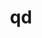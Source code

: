 ---
title: "qd"
layout: cache
categories: [package, develop]
meta: {"compilers": ["gcc@11.4.0"], "num_specs": 13, "num_specs_by_stack": {"hep": 13, "root": 13}, "oss": ["ubuntu22.04"], "platforms": ["linux"], "stacks": ["hep", "root"], "targets": ["x86_64_v3"], "versions": ["2.3.24"]}
spec_details: [{"compiler": "gcc@11.4.0", "hash": "4p6ijkbt2ufehygl25iri3tdgrv7et76", "os": "ubuntu22.04", "platform": "linux", "size": "-", "stacks": ["hep", "root"], "target": "x86_64_v3", "variants": ["build_system=autotools"], "versions": ["2.3.24"]}, {"compiler": "gcc@11.4.0", "hash": "557mzs7bh3mjuycdlke7lvodrs6nohpl", "os": "ubuntu22.04", "platform": "linux", "size": "-", "stacks": ["hep", "root"], "target": "x86_64_v3", "variants": ["build_system=autotools"], "versions": ["2.3.24"]}, {"compiler": "gcc@11.4.0", "hash": "6ezxn33ahu5iin3ulktzzidapdxcid6t", "os": "ubuntu22.04", "platform": "linux", "size": "-", "stacks": ["hep", "root"], "target": "x86_64_v3", "variants": ["build_system=autotools"], "versions": ["2.3.24"]}, {"compiler": "gcc@11.4.0", "hash": "7qmxwwlqsvip6lu7sv7p3yn4oz5rq4ph", "os": "ubuntu22.04", "platform": "linux", "size": "-", "stacks": ["hep", "root"], "target": "x86_64_v3", "variants": ["build_system=autotools"], "versions": ["2.3.24"]}, {"compiler": "gcc@11.4.0", "hash": "eh6m4fr57igm4k7rhxdergdn5epntvap", "os": "ubuntu22.04", "platform": "linux", "size": "-", "stacks": ["hep", "root"], "target": "x86_64_v3", "variants": ["build_system=autotools"], "versions": ["2.3.24"]}, {"compiler": "gcc@11.4.0", "hash": "gkqbi7xkk6g226z2cuqlhow2piqig7vn", "os": "ubuntu22.04", "platform": "linux", "size": "-", "stacks": ["hep", "root"], "target": "x86_64_v3", "variants": ["build_system=autotools"], "versions": ["2.3.24"]}, {"compiler": "gcc@11.4.0", "hash": "iyqslslfpogobf475u5evzkaz3b27o23", "os": "ubuntu22.04", "platform": "linux", "size": "-", "stacks": ["hep", "root"], "target": "x86_64_v3", "variants": ["build_system=autotools"], "versions": ["2.3.24"]}, {"compiler": "gcc@11.4.0", "hash": "lwxazyw2dt56oajtyc5xlddavogmciuj", "os": "ubuntu22.04", "platform": "linux", "size": "-", "stacks": ["hep", "root"], "target": "x86_64_v3", "variants": ["build_system=autotools"], "versions": ["2.3.24"]}, {"compiler": "gcc@11.4.0", "hash": "nbqwa2otmcd7hxuad5utudtf5ocjsynh", "os": "ubuntu22.04", "platform": "linux", "size": "-", "stacks": ["hep", "root"], "target": "x86_64_v3", "variants": ["build_system=autotools"], "versions": ["2.3.24"]}, {"compiler": "gcc@11.4.0", "hash": "qmrjrltw7mqpikdzpn4jh4hk47max7t4", "os": "ubuntu22.04", "platform": "linux", "size": "-", "stacks": ["hep", "root"], "target": "x86_64_v3", "variants": ["build_system=autotools"], "versions": ["2.3.24"]}, {"compiler": "gcc@11.4.0", "hash": "t4eyeznmbsgsetjwcq4v24hk2z4kiaoo", "os": "ubuntu22.04", "platform": "linux", "size": "-", "stacks": ["hep", "root"], "target": "x86_64_v3", "variants": ["build_system=autotools"], "versions": ["2.3.24"]}, {"compiler": "gcc@11.4.0", "hash": "vars764qllpzxnhdftnusfdndy7es2rc", "os": "ubuntu22.04", "platform": "linux", "size": "-", "stacks": ["hep", "root"], "target": "x86_64_v3", "variants": ["build_system=autotools"], "versions": ["2.3.24"]}, {"compiler": "gcc@11.4.0", "hash": "yti3nmukadoz747dsj3zrfr3icp5ek33", "os": "ubuntu22.04", "platform": "linux", "size": "-", "stacks": ["hep", "root"], "target": "x86_64_v3", "variants": ["build_system=autotools"], "versions": ["2.3.24"]}]
---